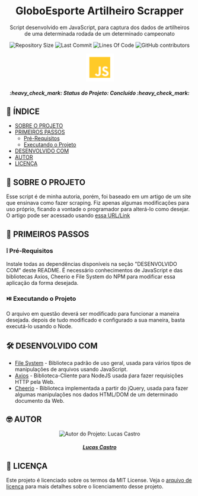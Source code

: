 <h1 align="center">GloboEsporte Artilheiro Scrapper</h1>
<p align="center">Script desenvolvido em JavaScript, para captura dos dados de artilheiros de uma determinada rodada de um determinado campeonato</p>

<p align="center">
<img alt="Repository Size" src="https://img.shields.io/github/repo-size/LucasCastro99/GloboEsporte_Artilheiro_Scrapper?color=FFD43B&label=Tamanho%20do%20Reposit%C3%B3rio">
<img alt="Last Commit" src="https://img.shields.io/github/last-commit/LucasCastro99/GloboEsporte_Artilheiro_Scrapper?color=346b31&label=%C3%9Altimo%20Commit">
<img alt="Lines Of Code" src="https://img.shields.io/tokei/lines/github/LucasCastro99/GloboEsporte_Artilheiro_Scrapper?color=306998&label=Linhas%20de%20C%C3%B3digo">
<img alt="GitHub contributors" src="https://img.shields.io/github/contributors/LucasCastro99/GloboEsporte_Artilheiro_Scrapper?color=646464&label=Contribuidores">
</p>

<p align="center">
  <a href='https://www.javascript.com/'><img title='JavaScript' alt='JavaScript Icon' width='75' src='https://raw.githubusercontent.com/PKief/vscode-material-icon-theme/96b211be6f4eaf7d82990400c06d0e2787136a4d/icons/javascript.svg'></a>
</p>

<h5 align="center">:heavy_check_mark: Status do Projeto: Concluído :heavy_check_mark:</h5>

## :mag_right: ÍNDICE
* [SOBRE O PROJETO](#thought_balloon-sobre-o-projeto)
* [PRIMEIROS PASSOS](#triangular_flag_on_post-primeiros-passos)
  * [Pré-Requisitos](#grey_exclamation-pré-requisitos)
  * [Executando o Projeto](#play_or_pause_button-executando-o-projeto)
* [DESENVOLVIDO COM](#hammer_and_wrench-desenvolvido-com)
* [AUTOR](#nerd_face-autor)
* [LICENÇA](#memo-licença)

## :thought_balloon: SOBRE O PROJETO
Esse script é de minha autoria, porém, foi baseado em um artigo de um site que ensinava como fazer scraping. Fiz apenas algumas modificações para uso próprio, ficando a vontade o programador para alterá-lo como desejar. O artigo pode ser acessado usando [essa URL/Link](https://www.mundojs.com.br/2020/05/25/criando-um-web-scraper-com-nodejs/#page-content)

## :triangular_flag_on_post: PRIMEIROS PASSOS

### :grey_exclamation: Pré-Requisitos
Instale todas as dependências disponíveis na seção "DESENVOLVIDO COM" deste README. É necessário conhecimentos de JavaScript e das bibliotecas Axios, Cheerio e File System do NPM para modificar essa aplicação da forma desejada.

### :play_or_pause_button: Executando o Projeto
O arquivo em questão deverá ser modificado para funcionar a maneira desejada. depois de tudo modificado e configurado a sua maneira, basta executá-lo usando o Node.

## :hammer_and_wrench: DESENVOLVIDO COM
- [File System](https://nodejs.org/api/fs.html) - Biblioteca padrão de uso geral, usada para vários tipos de manipulações de arquivos usando JavaScript.
- [Axios](https://github.com/axios/axios) - Biblioteca-Cliente para NodeJS usada ṕara fazer requisições HTTP pela Web.
- [Cheerio](https://github.com/cheeriojs/cheerio) - Biblioteca implementada a partir do jQuery, usada para fazer algumas manipulações nos dados HTML/DOM de um determinado documento da Web.

## :nerd_face: AUTOR
<p align="center">
  <img src="https://scontent-gig2-1.xx.fbcdn.net/v/t1.0-9/109824217_2691559037795111_7746659220092914184_n.jpg?_nc_cat=104&ccb=2&_nc_sid=09cbfe&_nc_ohc=8czfqj84amEAX-2sKl9&_nc_ht=scontent-gig2-1.xx&oh=fa711f49f83ab06bb1f87aa2783b2534&oe=5FC6CBA8" alt="Autor do Projeto: Lucas Castro" width="150">
  <a href="https://github.com/LucasCastro99"><h5 align="center">Lucas Castro</h5></a>
</p>
  
## :memo: LICENÇA
Este projeto é licenciado sobre os termos da MIT License. Veja o [arquivo de licença](LICENSE.md) para mais detalhes sobre o licenciamento desse projeto.
